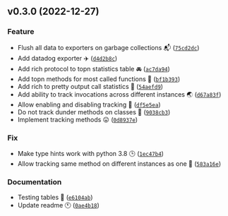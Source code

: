 <!--next-version-placeholder-->

## v0.3.0 (2022-12-27)
### Feature
* Flush all data to exporters on garbage collections :mailbox_with_mail: ([`75cd2dc`](https://github.com/bmwant/spoor/commit/75cd2dc58e2cba6a14595ce3b89b067bef20bc2d))
* Add datadog exporter :airplane: ([`d4d2b8c`](https://github.com/bmwant/spoor/commit/d4d2b8c565316c24854e318cae6c015326ec0cea))
* Add rich protocol to topn statistics table :oncoming_automobile: ([`ac7da94`](https://github.com/bmwant/spoor/commit/ac7da94459e779e695eb15c2a7a5d8b0b0a87281))
* Add topn methods for most called functions :sushi: ([`bf1b393`](https://github.com/bmwant/spoor/commit/bf1b39309bc3bf9bc947ab0bde0b9c05d56cbf69))
* Add rich to pretty output call statistics :open_file_folder: ([`54aefd9`](https://github.com/bmwant/spoor/commit/54aefd97e1ac2889cffb3e4819ec412cc3eead79))
* Add ability to track invocations across different instances :earth_asia: ([`d67a83f`](https://github.com/bmwant/spoor/commit/d67a83fddf0d6e613efb314ba23cccac40d05f3b))
* Allow enabling and disabling tracking :high_heel: ([`df5e5ea`](https://github.com/bmwant/spoor/commit/df5e5ea007d741ac6fc3b82363e61110169c70d5))
* Do not track dunder methods on classes :older_man: ([`9038cb3`](https://github.com/bmwant/spoor/commit/9038cb3b17a5c45f33ce10f018bdd59bb1d48f25))
* Implement tracking methods :stuck_out_tongue: ([`0d8937e`](https://github.com/bmwant/spoor/commit/0d8937ea7ff65ee7a21f911735426292f0535400))

### Fix
* Make type hints work with python 3.8 :clock3: ([`1ec47b4`](https://github.com/bmwant/spoor/commit/1ec47b40236aa6637f4520454ea3bc3ead059d9b))
* Allow tracking same method on different instances as one :dvd: ([`583a16e`](https://github.com/bmwant/spoor/commit/583a16ec8c6b2f4944f3867267db1d4cd4d1d196))

### Documentation
* Testing tables :tokyo_tower: ([`e6104ab`](https://github.com/bmwant/spoor/commit/e6104abf654374082e8487d64f53484f06964ef4))
* Update readme :clock11: ([`0ae4b18`](https://github.com/bmwant/spoor/commit/0ae4b1853ae3d35a4bd1eb8cd08659b5aa8fd8f1))
